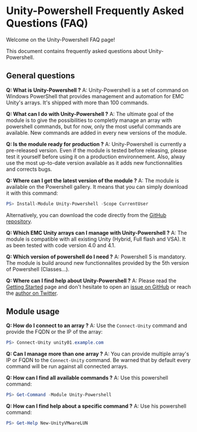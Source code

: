 # Unity-Powershell Frequently Asked Questions (FAQ)

Welcome on the Unity-Powershell FAQ page!

This document contains frequently asked questions about Unity-Powershell.

## General questions

**Q: What is Unity-Powershell ?**
A: Unity-Powershell is a set of command on Windows PowerShell that provides management and automation for EMC Unity's arrays. It's shipped with more than 100 commands.

**Q: What can I do with Unity-Powershell ?**
A: The ultimate goal of the module is to give the possibilities to completly manage an array with powershell commands, but for now, only the most useful commands are available.
New commands are added in every new versions of the module. 

**Q: Is the module ready for production ?**
A: Unity-Powershell is currently a pre-released version. Even if the module is tested before releasing, please test it yourself before using it on a production environnement.
Also, alway use the most up-to-date version available as it adds new functionnalities and corrects bugs.

**Q: Where can I get the latest version of the module ?**
A: The module is available on the Powershell gallery. It means that you can simply download it with this command:

```Powershell
PS> Install-Module Unity-Powershell -Scope CurrentUser
```

Alternatively, you can download the code directly from the [GitHub repository](https://github.com/equelin/Unity-Powershell).

**Q: Which EMC Unity arrays can I manage with Unity-Powershell ?**
A: The module is compatible with all existing Unity (Hybrid, Full flash and VSA). It as been tested with code version 4.0 and 4.1.

**Q: Which version of powershell do I need ?**
A: Powershell 5 is mandatory. The module is build around new functionnalites provided by the 5th version of Powershell (Classes...).

**Q: Where can I find help about Unity-Powershell ?**
A: Please read the [Getting Started](gettingstarted.md) page and don't hesitate to open an [issue on GitHub](https://github.com/equelin/Unity-Powershell/issues) or reach the [author on Twitter](https://twitter.com/erwanquelin).

## Module usage

**Q: How do I connect to an array ?**
A: Use the `Connect-Unity` command and provide the FQDN or the IP of the array:

```Powershell
PS> Connect-Unity unity01.example.com 
```

**Q: Can I manage more than one array ?**
A: You can provide multiple array's IP or FQDN to the `Connect-Unity` command. Be warned that by default every command will be run against all connected arrays.

**Q: How can I find all available commands ?**
A: Use this powershell command:

```Powershell
PS> Get-Command -Module Unity-Powershell 
```

**Q: How can I find help about a specific command ?**
A: Use his powershell command:

```Powershell
PS> Get-Help New-UnityVMwareLUN
```
